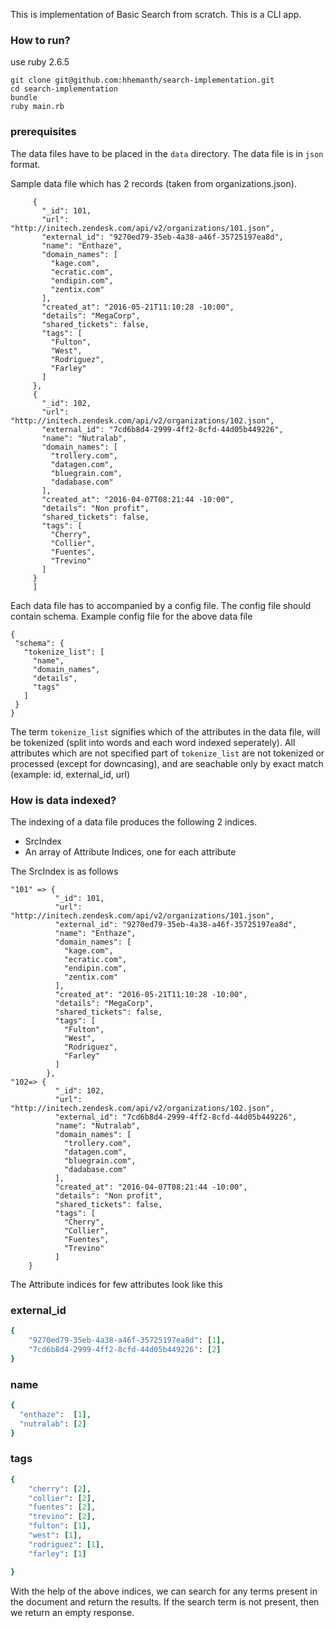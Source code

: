 This is implementation of Basic Search from scratch. This is a CLI app. 

### How to run?
use ruby 2.6.5

```shell
git clone git@github.com:hhemanth/search-implementation.git 
cd search-implementation
bundle 
ruby main.rb
```
### prerequisites
The data files have to be placed in the `data` directory. The data file is in ``json`` format.

Sample data file which has 2 records (taken from organizations.json). 

```[
     {
       "_id": 101,
       "url": "http://initech.zendesk.com/api/v2/organizations/101.json",
       "external_id": "9270ed79-35eb-4a38-a46f-35725197ea8d",
       "name": "Enthaze",
       "domain_names": [
         "kage.com",
         "ecratic.com",
         "endipin.com",
         "zentix.com"
       ],
       "created_at": "2016-05-21T11:10:28 -10:00",
       "details": "MegaCorp",
       "shared_tickets": false,
       "tags": [
         "Fulton",
         "West",
         "Rodriguez",
         "Farley"
       ]
     },
     {
       "_id": 102,
       "url": "http://initech.zendesk.com/api/v2/organizations/102.json",
       "external_id": "7cd6b8d4-2999-4ff2-8cfd-44d05b449226",
       "name": "Nutralab",
       "domain_names": [
         "trollery.com",
         "datagen.com",
         "bluegrain.com",
         "dadabase.com"
       ],
       "created_at": "2016-04-07T08:21:44 -10:00",
       "details": "Non profit",
       "shared_tickets": false,
       "tags": [
         "Cherry",
         "Collier",
         "Fuentes",
         "Trevino"
       ]
     }
     ]
 ```

Each data file has to accompanied by a config file. The config file should contain schema. Example config file for the above data file

```
{
 "schema": {
   "tokenize_list": [
     "name",
     "domain_names",
     "details",
     "tags"
   ]
 }
}
```

The term `tokenize_list` signifies which of the attributes in the data file, will be tokenized (split into words and each word indexed seperately). All attributes which are not specified part of `tokenize_list` are not tokenized or processed (except for downcasing), and are seachable only by exact match (example: id, external_id, url)


### How is data indexed?


The indexing of a data file produces the following 2 indices.

- SrcIndex
- An array of Attribute Indices, one for each attribute

The SrcIndex is as follows
       
```
"101" => {
          "_id": 101,
          "url": "http://initech.zendesk.com/api/v2/organizations/101.json",
          "external_id": "9270ed79-35eb-4a38-a46f-35725197ea8d",
          "name": "Enthaze",
          "domain_names": [
            "kage.com",
            "ecratic.com",
            "endipin.com",
            "zentix.com"
          ],
          "created_at": "2016-05-21T11:10:28 -10:00",
          "details": "MegaCorp",
          "shared_tickets": false,
          "tags": [
            "Fulton",
            "West",
            "Rodriguez",
            "Farley"
          ]
        },
"102=> {
          "_id": 102,
          "url": "http://initech.zendesk.com/api/v2/organizations/102.json",
          "external_id": "7cd6b8d4-2999-4ff2-8cfd-44d05b449226",
          "name": "Nutralab",
          "domain_names": [
            "trollery.com",
            "datagen.com",
            "bluegrain.com",
            "dadabase.com"
          ],
          "created_at": "2016-04-07T08:21:44 -10:00",
          "details": "Non profit",
          "shared_tickets": false,
          "tags": [
            "Cherry",
            "Collier",
            "Fuentes",
            "Trevino"
          ]
    }
```

The Attribute indices for few attributes look like this 
### external_id 

```ruby
{
    "9270ed79-35eb-4a38-a46f-35725197ea8d": [1],
    "7cd6b8d4-2999-4ff2-8cfd-44d05b449226": [2]
}
```

### name

```ruby
{
  "enthaze":  [1], 
  "nutralab": [2]
}

```

### tags
```ruby
{
    "cherry": [2],
    "collier": [2],
    "fuentes": [2],
    "trevino": [2],
    "fulton": [1],
    "west": [1],
    "rodriguez": [1],
    "farley": [1]

}

```

With the help of the above indices, we can search for any terms present in the document and return the results. If the search term is not present, then we return an empty response. 
